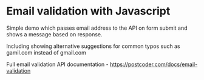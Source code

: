 # Email validation with Javascript

Simple demo which passes email address to the API on form submit and shows a message based on response.

Including showing alternative suggestions for common typos such as gamil.com instead of gmail.com

Full email validation API documentation - https://postcoder.com/docs/email-validation
